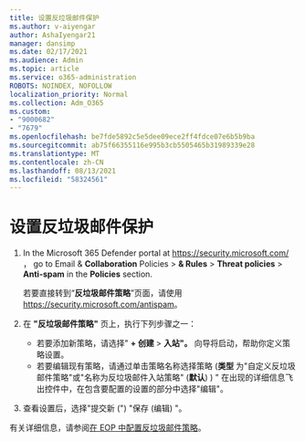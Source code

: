 ```yaml
---
title: 设置反垃圾邮件保护
ms.author: v-aiyengar
author: AshaIyengar21
manager: dansimp
ms.date: 02/17/2021
ms.audience: Admin
ms.topic: article
ms.service: o365-administration
ROBOTS: NOINDEX, NOFOLLOW
localization_priority: Normal
ms.collection: Adm_O365
ms.custom:
- "9000682"
- "7679"
ms.openlocfilehash: be7fde5892c5e5dee09ece2ff4fdce07e6b5b9ba
ms.sourcegitcommit: ab75f66355116e995b3cb5505465b31989339e28
ms.translationtype: MT
ms.contentlocale: zh-CN
ms.lasthandoff: 08/13/2021
ms.locfileid: "58324561"
---
```

# <a name="set-up-an-anti-spam-protection"></a>设置反垃圾邮件保护

1. In the Microsoft 365 Defender portal at <https://security.microsoft.com/> ， go to Email & **Collaboration** Policies \> **& Rules** \> **Threat policies** \> **Anti-spam** in the **Policies** section.

   若要直接转到“**反垃圾邮件策略**”页面，请使用 <https://security.microsoft.com/antispam>。

2. 在 **"反垃圾邮件策略"** 页上，执行下列步骤之一：
   - 若要添加新策略，请选择" **+ 创建** \> **入站"。** 向导将启动，帮助你定义策略设置。
   - 若要编辑现有策略，请通过单击策略名称选择策略 (**类型** 为"自定义反垃圾邮件策略"或"名称为反垃圾邮件入站策略" (**默认**) ) " 在出现的详细信息飞出控件中，在包含要配置的设置的部分中选择"编辑"。

3. 查看设置后，选择"提交新 (") "保存 (编辑) "。  

有关详细信息，请参阅[在 EOP 中配置反垃圾邮件策略](https://docs.microsoft.com/microsoft-365/security/office-365-security/configure-your-spam-filter-policies)。
